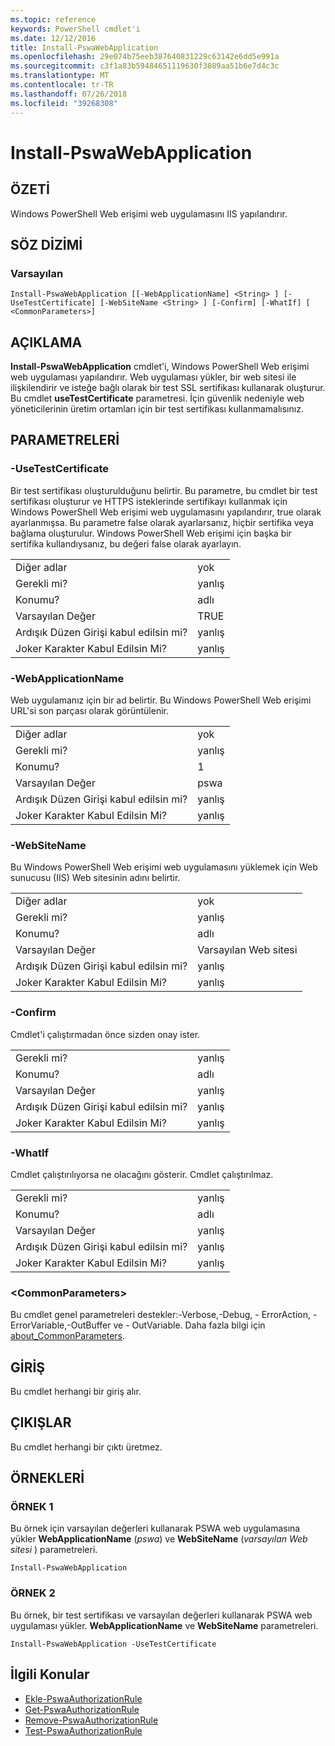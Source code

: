 ```yaml
---
ms.topic: reference
keywords: PowerShell cmdlet'i
ms.date: 12/12/2016
title: Install-PswaWebApplication
ms.openlocfilehash: 29e074b75eeb387640831229c63142e6dd5e991a
ms.sourcegitcommit: c3f1a83b59484651119630f3089aa51b6e7d4c3c
ms.translationtype: MT
ms.contentlocale: tr-TR
ms.lasthandoff: 07/26/2018
ms.locfileid: "39268308"
---
```

# <a name="install-pswawebapplication"></a>Install-PswaWebApplication

## <a name="synopsis"></a>ÖZETİ

Windows PowerShell Web erişimi web uygulamasını IIS yapılandırır.

## <a name="syntax"></a>SÖZ DİZİMİ

### <a name="default"></a>Varsayılan
```
Install-PswaWebApplication [[-WebApplicationName] <String> ] [-UseTestCertificate] [-WebSiteName <String> ] [-Confirm] [-WhatIf] [ <CommonParameters>]
```

## <a name="description"></a>AÇIKLAMA

**Install-PswaWebApplication** cmdlet'i, Windows PowerShell Web erişimi web uygulaması yapılandırır.
Web uygulaması yükler, bir web sitesi ile ilişkilendirir ve isteğe bağlı olarak bir test SSL sertifikası kullanarak oluşturur. Bu cmdlet **useTestCertificate** parametresi. İçin güvenlik nedeniyle web yöneticilerinin üretim ortamları için bir test sertifikası kullanmamalısınız.

## <a name="parameters"></a>PARAMETRELERİ

### <a name="-usetestcertificate"></a>-UseTestCertificate

Bir test sertifikası oluşturulduğunu belirtir. Bu parametre, bu cmdlet bir test sertifikası oluşturur ve HTTPS isteklerinde sertifikayı kullanmak için Windows PowerShell Web erişimi web uygulamasını yapılandırır, true olarak ayarlanmışsa. Bu parametre false olarak ayarlarsanız, hiçbir sertifika veya bağlama oluşturulur. Windows PowerShell Web erişimi için başka bir sertifika kullandıysanız, bu değeri false olarak ayarlayın.

|||
|-|-|
| Diğer adlar                              | yok                                 |
| Gerekli mi?                            | yanlış                                |
| Konumu?                            | adlı                                |
| Varsayılan Değer                        | TRUE                                 |
| Ardışık Düzen Girişi kabul edilsin mi?               | yanlış                                |
| Joker Karakter Kabul Edilsin Mi?          | yanlış                                |

### <a name="-webapplicationname"></a>-WebApplicationName

Web uygulamanız için bir ad belirtir. Bu Windows PowerShell Web erişimi URL'si son parçası olarak görüntülenir.

|||
|-|-|
| Diğer adlar                              | yok                                 |
| Gerekli mi?                            | yanlış                                |
| Konumu?                            | 1                                    |
| Varsayılan Değer                        | pswa                                 |
| Ardışık Düzen Girişi kabul edilsin mi?               | yanlış                                |
| Joker Karakter Kabul Edilsin Mi?          | yanlış                                |

### <a name="-websitename"></a>-WebSiteName

Bu Windows PowerShell Web erişimi web uygulamasını yüklemek için Web sunucusu (IIS) Web sitesinin adını belirtir.

|||
|-|-|
| Diğer adlar                              | yok                                 |
| Gerekli mi?                            | yanlış                                |
| Konumu?                            | adlı                                |
| Varsayılan Değer                        | Varsayılan Web sitesi                     |
| Ardışık Düzen Girişi kabul edilsin mi?               | yanlış                                |
| Joker Karakter Kabul Edilsin Mi?          | yanlış                                |

### <a name="-confirm"></a>-Confirm

Cmdlet'i çalıştırmadan önce sizden onay ister.

|||
|-|-|
| Gerekli mi?                            | yanlış                                |
| Konumu?                            | adlı                                |
| Varsayılan Değer                        | yanlış                                |
| Ardışık Düzen Girişi kabul edilsin mi?               | yanlış                                |
| Joker Karakter Kabul Edilsin Mi?          | yanlış                                |

### <a name="-whatif"></a>-WhatIf

Cmdlet çalıştırılıyorsa ne olacağını gösterir.
Cmdlet çalıştırılmaz.

|||
|-|-|
| Gerekli mi?                            | yanlış                                |
| Konumu?                            | adlı                                |
| Varsayılan Değer                        | yanlış                                |
| Ardışık Düzen Girişi kabul edilsin mi?               | yanlış                                |
| Joker Karakter Kabul Edilsin Mi?          | yanlış                                |

### <a name="ltcommonparametersgt"></a>&lt;CommonParameters&gt;

Bu cmdlet genel parametreleri destekler:-Verbose,-Debug, - ErrorAction, - ErrorVariable,-OutBuffer ve - OutVariable. Daha fazla bilgi için [about_CommonParameters](http://go.microsoft.com/fwlink/p/?LinkID=113216).

## <a name="inputs"></a>GİRİŞ

Bu cmdlet herhangi bir giriş alır.

## <a name="outputs"></a>ÇIKIŞLAR

Bu cmdlet herhangi bir çıktı üretmez.

## <a name="examples"></a>ÖRNEKLERİ

### <a name="example-1"></a>ÖRNEK 1

Bu örnek için varsayılan değerleri kullanarak PSWA web uygulamasına yükler **WebApplicationName** (*pswa*) ve **WebSiteName** (*varsayılan Web sitesi* ) parametreleri.

```
Install-PswaWebApplication
```

### <a name="example-2"></a>ÖRNEK 2

Bu örnek, bir test sertifikası ve varsayılan değerleri kullanarak PSWA web uygulaması yükler. **WebApplicationName** ve **WebSiteName** parametreleri.

```
Install-PswaWebApplication -UseTestCertificate
```

## <a name="related-topics"></a>İlgili Konular

- [Ekle-PswaAuthorizationRule](add-pswaauthorizationrule.md)
- [Get-PswaAuthorizationRule](get-pswaauthorizationrule.md)
- [Remove-PswaAuthorizationRule](remove-pswaauthorizationrule.md)
- [Test-PswaAuthorizationRule](test-pswaauthorizationrule.md)